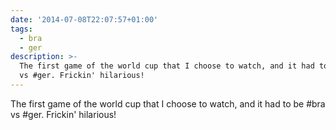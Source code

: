 ```yaml
---
date: '2014-07-08T22:07:57+01:00'
tags:
  - bra
  - ger
description: >-
  The first game of the world cup that I choose to watch, and it had to be #bra
  vs #ger. Frickin' hilarious!
---
```

The first game of the world cup that I choose to watch, and it had to be #bra vs #ger. Frickin' hilarious!
